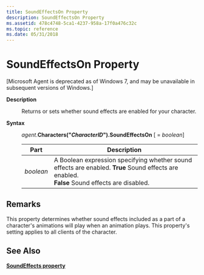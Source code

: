 ```yaml
---
title: SoundEffectsOn Property
description: SoundEffectsOn Property
ms.assetid: 478c4748-5ca1-4237-958a-17f0a476c32c
ms.topic: reference
ms.date: 05/31/2018
---
```


# SoundEffectsOn Property

\[Microsoft Agent is deprecated as of Windows 7, and may be unavailable in subsequent versions of Windows.\]

<dl> <dt>

<span id="Description"></span><span id="description"></span><span id="DESCRIPTION"></span>**Description**
</dt> <dd>

Returns or sets whether sound effects are enabled for your character.

</dd> <dt>

<span id="Syntax"></span><span id="syntax"></span><span id="SYNTAX"></span>**Syntax**
</dt> <dd>

*agent*.**Characters("***CharacterID***").SoundEffectsOn** \[ = *boolean*\]



| Part      | Description                                                                                                                                                        |
|-----------|--------------------------------------------------------------------------------------------------------------------------------------------------------------------|
| *boolean* | A Boolean expression specifying whether sound effects are enabled. **True** Sound effects are enabled.<br/> **False** Sound effects are disabled.<br/> |



 

</dd> </dl>

## Remarks

This property determines whether sound effects included as a part of a character's animations will play when an animation plays. This property's setting applies to all clients of the character.

## See Also

[**SoundEffects property**](soundeffects-property.md)


 

 





